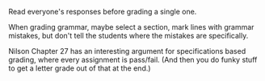Read everyone's responses before grading a single one.

When grading grammar, maybe select a section, mark lines with grammar mistakes, but don't tell the students where the mistakes are specifically.

Nilson Chapter 27 has an interesting argument for specifications based grading, where every assignment is pass/fail. (And then you do funky stuff to get a letter grade out of that at the end.)
